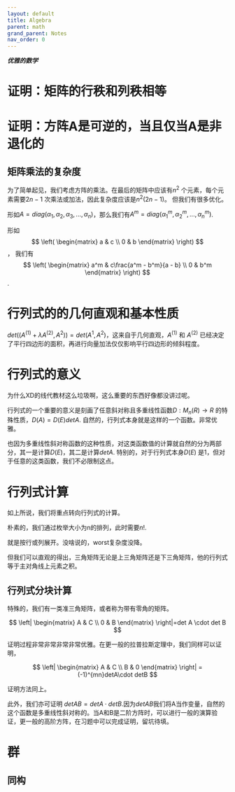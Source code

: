```yaml
---
layout: default
title: Algebra
parent: math
grand_parent: Notes
nav_order: 0
---
```


***优雅的数学***

# 证明：矩阵的行秩和列秩相等

# 证明：方阵A是可逆的，当且仅当A是非退化的

## 矩阵乘法的复杂度

为了简单起见，我们考虑方阵的乘法。在最后的矩阵中应该有$n^2$ 个元素，每个元素需要$2n - 1$ 次乘法或加法，因此复杂度应该是$n^2(2n - 1)$。 但我们有很多优化。

形如$A = diag(\alpha_1, \alpha_2, \alpha_3, ..., \alpha_n)$，那么我们有$A^m = diag(\alpha_1^m, \alpha_2^m, ..., \alpha_n^m)$.

形如
$$
\left(
\begin{matrix} 
a & c \\ 
0 & b
\end{matrix}
\right)
$$， 我们有
$$
\left(
\begin{matrix}
a^m & c\frac{a^m - b^m}{a - b} \\
0 & b^m
\end{matrix}
\right)
$$.


# 行列式的的几何直观和基本性质

$det((A^{(1)} + \lambda A^{(2)}, A^{2})) = det(A^{1}, A^{2})$，这来自于几何直观，$A^(1)$ 和 $A^(2)$ 已经决定了平行四边形的面积，再进行向量加法仅仅影响平行四边形的倾斜程度。

# 行列式的意义

为什么XD的线代教材这么垃圾啊，这么重要的东西好像都没讲过呢。

行列式的一个重要的意义是刻画了任意斜对称且多重线性函数$D:M_n(R)\rightarrow R$ 的特殊性质，$D(A)=D(E)det A$. 自然的，行列式本身就是这样的一个函数。非常优雅。

也因为多重线性斜对称函数的这种性质，对这类函数值的计算就自然的分为两部分，其一是计算$D(E)$，其二是计算$det A$. 特别的，对于行列式本身$D(E)$ 是1，但对于任意的这类函数，我们不必限制这点。

# 行列式计算

如上所说，我们将重点转向行列式的计算。

朴素的，我们通过枚举大小为n的排列，此时需要$n!$.

就是按行或列展开。没啥说的，worst复杂度没降。

但我们可以直观的得出，三角矩阵无论是上三角矩阵还是下三角矩阵，他的行列式等于主对角线上元素之积。

## 行列式分块计算

特殊的，我们有一类准三角矩阵，或者称为带有零角的矩阵。

$$
\left|
    \begin{matrix}
    A & C \\
    0 & B
    \end{matrix}
\right|=det A \cdot det B
$$

证明过程非常非常非常非常优雅。在更一般的拉普拉斯定理中，我们同样可以证明，

$$
\left|
    \begin{matrix}
    A & C \\
    B & 0
    \end{matrix}
\right| = (-1)^{mn}detA\cdot detB
$$

证明方法同上。

此外，我们亦可证明 $detAB = detA \cdot detB$.因为$detAB$我们将A当作变量，自然的这个函数是多重线性斜对称的。当A和B是二阶方阵时，可以进行一般的演算验证，更一般的高阶方阵，在习题中可以完成证明，留坑待填。

# 群

## 同构
